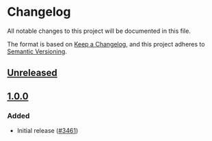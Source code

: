 # Changelog

All notable changes to this project will be documented in this file.

The format is based on [Keep a Changelog](https://keepachangelog.com/en/1.0.0/),
and this project adheres to [Semantic Versioning](https://semver.org/spec/v2.0.0.html).

## [Unreleased]

## [1.0.0]

### Added

- Initial release ([#3461](https://github.com/MetaMask/snaps/pull/3461))

[Unreleased]: https://github.com/MetaMask/snaps/compare/@metamask/cronjob-duration-example-snap@1.0.0...HEAD
[1.0.0]: https://github.com/MetaMask/snaps/releases/tag/@metamask/cronjob-duration-example-snap@1.0.0
